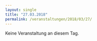 ```yaml
---
layout: single
title: "27.03.2018"
permalink: /veranstaltungen/2018/03/27/
---
```


Keine Veranstaltung an diesem Tag.
